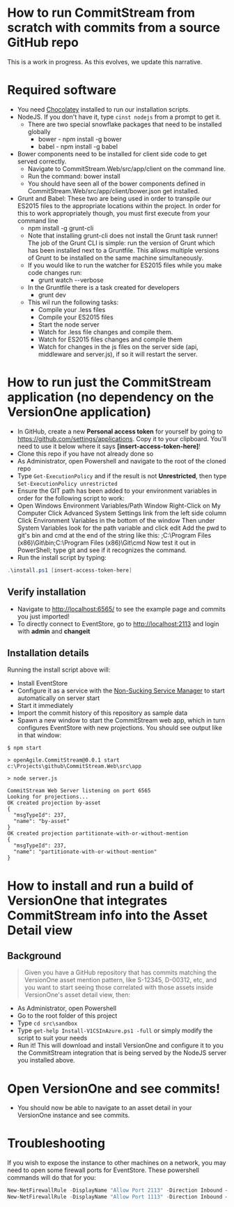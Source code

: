 # How to run CommitStream from scratch with commits from a source GitHub repo

This is a work in progress. As this evolves, we update this narrative.

# Required software

* You need [Chocolatey](http://chocolatey.org/) installed to run our installation scripts.
* NodeJS. If you don't have it, type `cinst nodejs` from a prompt to get it.
	* There are two special snowflake packages that need to be installed globally
		* bower - npm install -g bower 
		* babel - npm install -g babel
* Bower components need to be installed for client side code to get served correctly.
  * Navigate to CommitStream.Web/src/app/client on the command line.
  * Run the command: bower install
  * You should have seen all of the bower components defined in CommitStream.Web/src/app/client/bower.json get installed.
* Grunt and Babel: These two are being used in order to transpile our ES2015 files to the appropriate locations within the project. In order for this to work appropriately though, you must first execute from your command line
  * npm install -g grunt-cli
  * Note that installing grunt-cli does not install the Grunt task runner! The job of the Grunt CLI is simple: run the version of Grunt which has been installed next to a Gruntfile. This allows multiple versions of Grunt to be installed on the same machine simultaneously.
  * If you would like to run the watcher for ES2015 files while you make code changes run:
    * grunt watch --verbose
  * In the Gruntfile there is a task created for developers
    * grunt dev
  * This wil run the following tasks:
    * Compile your .less files 
    * Compile your ES2015 files
    * Start the node server
    * Watch for .less file changes and compile them. 
    * Watch for ES2015 files changes and compile them
    * Watch for changes in the js files on the server side (api, middleware and server.js), if so it will restart the server.

# How to run just the CommitStream application (no dependency on the VersionOne application)

* In GitHub, create a new **Personal access token** for yourself by going to https://github.com/settings/applications. Copy it to your clipboard. You'll need to use it below where it says **[insert-access-token-here]**!
* Clone this repo if you have not already done so
* As Administrator, open Powershell and navigate to the root of the cloned repo
* Type `Get-ExecutionPolicy` and if the result is not **Unrestricted**, then type `Set-ExecutionPolicy unrestricted`
* Ensure the GIT path has been added to your environment variables in order for the following script to work:
* 	Open Windows Environment Variables/Path Window
	Right-Click on My Computer
	Click Advanced System Settings link from the left side column
	Click Environment Variables in the bottom of the window
	Then under System Variables look for the path variable and click edit
	Add the pwd to git's bin and cmd at the end of the string like this:
	;C:\Program Files (x86)\Git\bin;C:\Program Files (x86)\Git\cmd
	Now test it out in PowerShell; type git and see if it recognizes the command.
* Run the install script by typing:
```powershell
.\install.ps1 [insert-access-token-here]
```
## Verify installation

* Navigate to [http://localhost:6565/](http://localhost:6565/) to see the example page and commits you just imported!
* To directly connect to EventStore, go to [http://localhost:2113](http://localhost:2113) and login with **admin** and **changeit**

## Installation details

Running the install script above will:

* Install EventStore
* Configure it as a service with the [Non-Sucking Service Manager](http://nssm.cc/) to start automatically on server start
* Start it immediately
* Import the commit history of this repository as sample data
* Spawn a new window to start the CommitStream web app, which in turn configures EventStore with new projections. You should see output like in that window:
```
$ npm start

> openAgile.CommitStream@0.0.1 start c:\Projects\github\CommitStream.Web\src\app

> node server.js

CommitStream Web Server listening on port 6565
Looking for projections...
OK created projection by-asset
{
  "msgTypeId": 237,
  "name": "by-asset"
}
OK created projection partitionate-with-or-without-mention
{
  "msgTypeId": 237,
  "name": "partitionate-with-or-without-mention"
}
```

# How to install and run a build of VersionOne that integrates CommitStream info into the Asset Detail view

## Background

> Given you have a GitHub repository that has commits matching the VersionOne asset mention pattern, like S-12345, D-00312, etc, and you want to start seeing those correlated with those assets inside VersionOne's asset detail view, then:

* As Administrator, open Powershell
* Go to the root folder of this project
* Type `cd src\sandbox`
* Type `get-help Install-V1CSInAzure.ps1 -full` or simply modify the script to suit your needs
* Run it! This will download and install VersionOne and configure it to you the CommitStream integration that is being served by the NodeJS server you installed above.

# Open VersionOne and see commits!

* You should now be able to navigate to an asset detail in your VersionOne instance and see commits.

# Troubleshooting

If you wish to expose the instance to other machines on a network, you may need to open some firewall ports for EventStore. These powershell commands will do that for you:

```powershell
New-NetFirewallRule -DisplayName "Allow Port 2113" -Direction Inbound –LocalPort 2113 -Protocol TCP -Action Allow
New-NetFirewallRule -DisplayName "Allow Port 1113" -Direction Inbound –LocalPort 1113 -Protocol TCP -Action Allow
```
